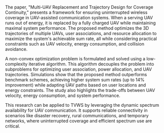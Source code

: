The paper, "Multi-UAV Replacement and Trajectory Design for Coverage Continuity," presents a framework for ensuring uninterrupted wireless coverage in UAV-assisted communication systems. When a serving UAV runs out of energy, it is replaced by a fully charged UAV while maintaining maximal system performance. The proposed method optimizes the 3D trajectories of multiple UAVs, user associations, and resource allocation to maximize the system's achievable sum rate, all while considering practical constraints such as UAV velocity, energy consumption, and collision avoidance.

A non-convex optimization problem is formulated and solved using a low-complexity iterative algorithm. This algorithm decouples the problem into subproblems for optimizing user association, power allocation, and UAV trajectories. Simulations show that the proposed method outperforms benchmark schemes, achieving higher system sum rates (up to 14% improvement) while adapting UAV paths based on user locations and energy constraints. The study also highlights the trade-offs between UAV velocity, energy consumption, and system performance.

This research can be applied to TVWS by leveraging the dynamic spectrum availability for UAV communication. It supports reliable connectivity in scenarios like disaster recovery, rural communications, and temporary networks, where uninterrupted coverage and efficient spectrum use are critical.